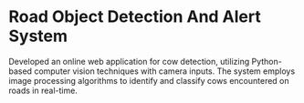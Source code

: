 # Road Object Detection And Alert System
 Developed an online web application for cow detection, utilizing Python-based computer vision techniques with  camera inputs. The system employs image processing algorithms to identify and classify cows encountered on  roads in real-time.
